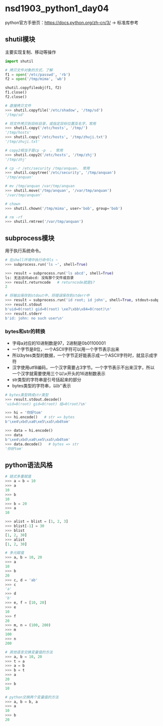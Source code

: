 # nsd1903_python1_day04

python官方手册页：https://docs.python.org/zh-cn/3/ -> 标准库参考

## shutil模块

主要实现复制、移动等操作

```python
import shutil

# 拷贝文件对象的方式，了解
f1 = open('/etc/passwd', 'rb')
f2 = open('/tmp/mima', 'wb')

shutil.copyfileobj(f1, f2)
f1.close()
f2.close()

# 直接拷贝文件 
>>> shutil.copyfile('/etc/shadow', '/tmp/sd')
'/tmp/sd'

# 将文件拷贝到目标目录，或指定目标位置及名字，常用
>>> shutil.copy('/etc/hosts', '/tmp/')
'/tmp/hosts'
>>> shutil.copy('/etc/hosts', '/tmp/zhuji.txt')
'/tmp/zhuji.txt'

# copy2相当于是cp -p  ， 常用
>>> shutil.copy2('/etc/hosts', '/tmp/zhj')
'/tmp/zhj'

# cp -r /etc/security /tmp/anquan， 常用
>>> shutil.copytree('/etc/security', '/tmp/anquan')
'/tmp/anquan'

# mv /tmp/anquan /var/tmp/anquan
>>> shutil.move('/tmp/anquan', '/var/tmp/anquan')
'/var/tmp/anquan'

# chown
>>> shutil.chown('/tmp/mima', user='bob', group='bob')

# rm -rf 
>>> shutil.rmtree('/var/tmp/anquan')
```

## subprocess模块

用于执行系统命令。

```python
# 在shell环境中执行命令ls ~
>>> subprocess.run('ls ~', shell=True)

>>> result = subprocess.run('ls abcd', shell=True)
ls: 无法访问abcd: 没有那个文件或目录
>>> result.returncode   # returncode就是$?
2

# 将输出保存到stdout中，将错误保存到stderr中
>>> result = subprocess.run('id root; id john', shell=True, stdout=subprocess.PIPE, stderr=subprocess.PIPE)
>>> result.stdout
b'uid=0(root) gid=0(root) \xe7\xbb\x84=0(root)\n'
>>> result.stderr
b'id: john: no such user\n'
```

### bytes和str的转换

- 字母a对应的10进制数是97，2进制是0b01100001
- 一个字节是8位，一个ASCII字符可以用一个字节表示出来
- 所以bytes类型的数据，一个字节正好能表示成一个ASCII字符时，就显示成字符
- 汉字使用utf8编码，一个汉字需要占3字节。一个字节表示不出来汉字，所以一个汉字就需要使用三个以\x开头的16进制数表示
- str类型的字符串是引号括起来的部分
- bytes类型的字符串，以b''表示

```python
# bytes类型转成str类型
>>> result.stdout.decode()
'uid=0(root) gid=0(root) 组=0(root)\n'

>>> hi = '你好tom'
>>> hi.encode()   # str => bytes
b'\xe4\xbd\xa0\xe5\xa5\xbdtom'

>>> data = hi.encode()
>>> data
b'\xe4\xbd\xa0\xe5\xa5\xbdtom'
>>> data.decode()   # bytes => str
'你好tom'

```

## python语法风格

```python
# 链式多重赋值
>>> a = b = 10
>>> a
10
>>> b
10
>>> b = 20
>>> a
10

>>> alist = blist = [1, 2, 3]
>>> blist[-1] = 30
>>> blist
[1, 2, 30]
>>> alist
[1, 2, 30]

# 多元赋值
>>> a, b = 10, 20
>>> a
10
>>> b
20
>>> c, d = 'ab'
>>> c
'a'
>>> d
'b'
>>> e, f = [10, 20]
>>> e
10
>>> f
20
>>> m, n = (100, 200)
>>> m
100
>>> n
200

# 其他语言交换变量值的方法
>>> a, b = 10, 20
>>> t = a
>>> a = b
>>> b = t
>>> a
20
>>> b
10

# python交换两个变量值的方法 
>>> a, b = b, a
>>> a
10
>>> b
20

```











